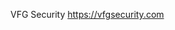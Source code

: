 VFG Security https://vfgsecurity.com

<!---
vfgsecurity/vfgsecurity is a ✨ special ✨ repository because its `README.md` (this file) appears on your GitHub profile.
You can click the Preview link to take a look at your changes.
--->
